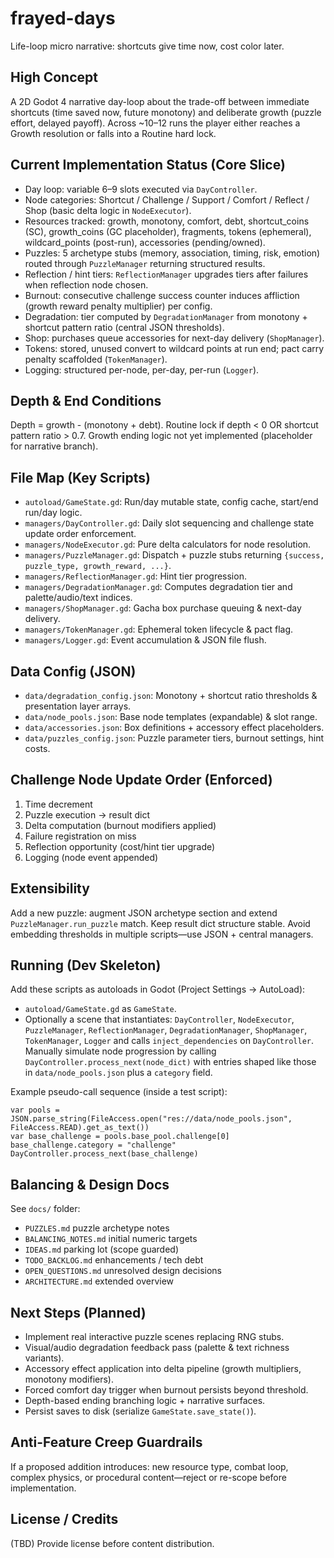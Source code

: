 # frayed-days
Life-loop micro narrative: shortcuts give time now, cost color later.

## High Concept
A 2D Godot 4 narrative day-loop about the trade-off between immediate shortcuts (time saved now, future monotony) and deliberate growth (puzzle effort, delayed payoff). Across ~10–12 runs the player either reaches a Growth resolution or falls into a Routine hard lock.

## Current Implementation Status (Core Slice)
- Day loop: variable 6–9 slots executed via `DayController`.
- Node categories: Shortcut / Challenge / Support / Comfort / Reflect / Shop (basic delta logic in `NodeExecutor`).
- Resources tracked: growth, monotony, comfort, debt, shortcut_coins (SC), growth_coins (GC placeholder), fragments, tokens (ephemeral), wildcard_points (post-run), accessories (pending/owned).
- Puzzles: 5 archetype stubs (memory, association, timing, risk, emotion) routed through `PuzzleManager` returning structured results.
- Reflection / hint tiers: `ReflectionManager` upgrades tiers after failures when reflection node chosen.
- Burnout: consecutive challenge success counter induces affliction (growth reward penalty multiplier) per config.
- Degradation: tier computed by `DegradationManager` from monotony + shortcut pattern ratio (central JSON thresholds).
- Shop: purchases queue accessories for next-day delivery (`ShopManager`).
- Tokens: stored, unused convert to wildcard points at run end; pact carry penalty scaffolded (`TokenManager`).
- Logging: structured per-node, per-day, per-run (`Logger`).

## Depth & End Conditions
Depth = growth - (monotony + debt). Routine lock if depth < 0 OR shortcut pattern ratio > 0.7. Growth ending logic not yet implemented (placeholder for narrative branch).

## File Map (Key Scripts)
- `autoload/GameState.gd`: Run/day mutable state, config cache, start/end run/day logic.
- `managers/DayController.gd`: Daily slot sequencing and challenge state update order enforcement.
- `managers/NodeExecutor.gd`: Pure delta calculators for node resolution.
- `managers/PuzzleManager.gd`: Dispatch + puzzle stubs returning `{success, puzzle_type, growth_reward, ...}`.
- `managers/ReflectionManager.gd`: Hint tier progression.
- `managers/DegradationManager.gd`: Computes degradation tier and palette/audio/text indices.
- `managers/ShopManager.gd`: Gacha box purchase queuing & next-day delivery.
- `managers/TokenManager.gd`: Ephemeral token lifecycle & pact flag.
- `managers/Logger.gd`: Event accumulation & JSON file flush.

## Data Config (JSON)
- `data/degradation_config.json`: Monotony + shortcut ratio thresholds & presentation layer arrays.
- `data/node_pools.json`: Base node templates (expandable) & slot range.
- `data/accessories.json`: Box definitions + accessory effect placeholders.
- `data/puzzles_config.json`: Puzzle parameter tiers, burnout settings, hint costs.

## Challenge Node Update Order (Enforced)
1. Time decrement
2. Puzzle execution -> result dict
3. Delta computation (burnout modifiers applied)
4. Failure registration on miss
5. Reflection opportunity (cost/hint tier upgrade)
6. Logging (node event appended)

## Extensibility
Add a new puzzle: augment JSON archetype section and extend `PuzzleManager.run_puzzle` match. Keep result dict structure stable. Avoid embedding thresholds in multiple scripts—use JSON + central managers.

## Running (Dev Skeleton)
Add these scripts as autoloads in Godot (Project Settings -> AutoLoad):
- `autoload/GameState.gd` as `GameState`.
- Optionally a scene that instantiates: `DayController`, `NodeExecutor`, `PuzzleManager`, `ReflectionManager`, `DegradationManager`, `ShopManager`, `TokenManager`, `Logger` and calls `inject_dependencies` on `DayController`.
Manually simulate node progression by calling `DayController.process_next(node_dict)` with entries shaped like those in `data/node_pools.json` plus a `category` field.

Example pseudo-call sequence (inside a test script):
```gdscript
var pools = JSON.parse_string(FileAccess.open("res://data/node_pools.json", FileAccess.READ).get_as_text())
var base_challenge = pools.base_pool.challenge[0]
base_challenge.category = "challenge"
DayController.process_next(base_challenge)
```

## Balancing & Design Docs
See `docs/` folder:
- `PUZZLES.md` puzzle archetype notes
- `BALANCING_NOTES.md` initial numeric targets
- `IDEAS.md` parking lot (scope guarded)
- `TODO_BACKLOG.md` enhancements / tech debt
- `OPEN_QUESTIONS.md` unresolved design decisions
- `ARCHITECTURE.md` extended overview

## Next Steps (Planned)
- Implement real interactive puzzle scenes replacing RNG stubs.
- Visual/audio degradation feedback pass (palette & text richness variants).
- Accessory effect application into delta pipeline (growth multipliers, monotony modifiers).
- Forced comfort day trigger when burnout persists beyond threshold.
- Depth-based ending branching logic + narrative surfaces.
- Persist saves to disk (serialize `GameState.save_state()`).

## Anti-Feature Creep Guardrails
If a proposed addition introduces: new resource type, combat loop, complex physics, or procedural content—reject or re-scope before implementation.

## License / Credits
(TBD) Provide license before content distribution.